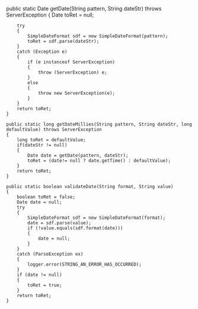 public static Date getDate(String pattern, String dateStr) throws ServerException
    {
        Date toRet = null;

        try
        {
            SimpleDateFormat sdf = new SimpleDateFormat(pattern);
            toRet = sdf.parse(dateStr);
        }
        catch (Exception e)
        {
            if (e instanceof ServerException)
            {
                throw (ServerException) e;
            }
            else
            {
                throw new ServerException(e);
            }
        }
        return toRet;
    }
    
    public static long getDateMillies(String pattern, String dateStr, long defaultValue) throws ServerException
    {
        long toRet = defaultValue;
        if(dateStr != null)
        {
            Date date = getDate(pattern, dateStr);
            toRet = (date!= null ? date.getTime() : defaultValue);
        }
        return toRet;
    }
    
    public static boolean validateDate(String format, String value)
    {
        boolean toRet = false;
        Date date = null;
        try
        {
            SimpleDateFormat sdf = new SimpleDateFormat(format);
            date = sdf.parse(value);
            if (!value.equals(sdf.format(date)))
            {
                date = null;
            }
        }
        catch (ParseException ex)
        {
            logger.error(STRING_AN_ERROR_HAS_OCCURRED);
        }
        if (date != null)
        {
            toRet = true;
        }
        return toRet;
    }

